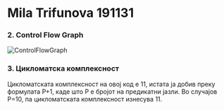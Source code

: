 # Mila Trifunova 191131


### 2. Control Flow Graph

![ControlFlowGraph](https://github.com/MilaTrifunova/SI_2023_lab2_191131/assets/94220044/beffcbeb-3d5c-454f-8338-c3cea21d8b66)

### 3. Цикломатска комплексност

Цикломатската комплексност на овој код е 11, истата ја добив преку формулата P+1, каде што P е бројот на предикатни јазли. Во случајoв P=10, па цикломатската комплексност изнесува 11.
